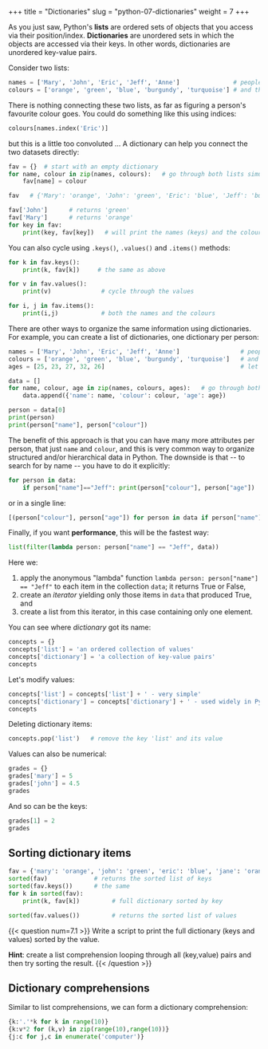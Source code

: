 +++
title = "Dictionaries"
slug = "python-07-dictionaries"
weight = 7
+++

As you just saw, Python's **lists** are ordered sets of objects that you access via their
position/index. **Dictionaries** are unordered sets in which the objects are accessed via their keys. In other
words, dictionaries are unordered key-value pairs.

Consider two lists:

```py
names = ['Mary', 'John', 'Eric', 'Jeff', 'Anne']               # people
colours = ['orange', 'green', 'blue', 'burgundy', 'turquoise'] # and their respective favourite colours
```

There is nothing connecting these two lists, as far as figuring a person's favourite colour goes. You could do
something like this using indices:

```py
colours[names.index('Eric')]
```

but this is a little too convoluted ... A dictionary can help you connect the two datasets directly:

```py
fav = {}  # start with an empty dictionary
for name, colour in zip(names, colours):   # go through both lists simultaneously
    fav[name] = colour

fav   # {'Mary': 'orange', 'John': 'green', 'Eric': 'blue', 'Jeff': 'burgundy', 'Anne': 'turquoise'}

fav['John']      # returns 'green'
fav['Mary']      # returns 'orange'
for key in fav:
    print(key, fav[key])   # will print the names (keys) and the colours (values)
```

You can also cycle using `.keys()`, `.values()` and `.items()` methods:
```py
for k in fav.keys():
	print(k, fav[k])     # the same as above

for v in fav.values():
	print(v)              # cycle through the values

for i, j in fav.items():
	print(i,j)            # both the names and the colours
```

There are other ways to organize the same information using dictionaries. For example, you can create a list
of dictionaries, one dictionary per person:

```py
names = ['Mary', 'John', 'Eric', 'Jeff', 'Anne']                 # people names
colours = ['orange', 'green', 'blue', 'burgundy', 'turquoise']   # and their respective favourite colours
ages = [25, 23, 27, 32, 26]                                      # let's include a third attribute

data = []
for name, colour, age in zip(names, colours, ages):   # go through both lists simultaneously
    data.append({'name': name, 'colour': colour, 'age': age})

person = data[0]
print(person)
print(person["name"], person["colour"])
```

The benefit of this approach is that you can have many more attributes per person, that just `name` and
`colour`, and this is very common way to organize structured and/or hierarchical data in Python. The downside
is that -- to search for by name -- you have to do it explicitly:

```py
for person in data:
    if person["name"]=="Jeff": print(person["colour"], person["age"])
```

or in a single line:

```py
[(person["colour"], person["age"]) for person in data if person["name"]=="Jeff"]
```

Finally, if you want **performance**, this will be the fastest way:

```py
list(filter(lambda person: person["name"] == "Jeff", data))
```

<!-- Here we apply the anonymous "lambda" function `lambda person: person["name"] == "Jeff"` to each item in the -->
<!-- collection `data` and return an *iterator* yielding only those items in `data` that evaluate to `true` when -->
<!-- applying the lambda funtion. -->

Here we:
1. apply the anonymous "lambda" function `lambda person: person["name"] == "Jeff"` to each item in the
   collection `data`; it returns True or False,
2. create an *iterator* yielding only those items in `data` that produced True, and
3. create a list from this iterator, in this case containing only one element.

You can see where *dictionary* got its name:

```py
concepts = {}
concepts['list'] = 'an ordered collection of values'
concepts['dictionary'] = 'a collection of key-value pairs'
concepts
```

Let's modify values:

```py
concepts['list'] = concepts['list'] + ' - very simple'
concepts['dictionary'] = concepts['dictionary'] + ' - used widely in Python'
concepts
```

Deleting dictionary items:

```py
concepts.pop('list')   # remove the key 'list' and its value
```

Values can also be numerical:

```py
grades = {}
grades['mary'] = 5
grades['john'] = 4.5
grades
```

And so can be the keys:

```py
grades[1] = 2
grades
```

## Sorting dictionary items

```py
fav = {'mary': 'orange', 'john': 'green', 'eric': 'blue', 'jane': 'orange'}
sorted(fav)             # returns the sorted list of keys
sorted(fav.keys())      # the same
for k in sorted(fav):
	print(k, fav[k])         # full dictionary sorted by key

sorted(fav.values())         # returns the sorted list of values
```

{{< question num=7.1 >}}
Write a script to print the full dictionary (keys and values) sorted by the value.

**Hint**: create a list comprehension looping through all (key,value) pairs and then try sorting the result.
{{< /question >}}

<!-- ```py -->
<!-- sorted([(v,k) for (k,v) in fav.items()])   # notice the order-->
<!-- ``` -->

## Dictionary comprehensions

Similar to list comprehensions, we can form a dictionary comprehension:

```py
{k:'.'*k for k in range(10)}
{k:v*2 for (k,v) in zip(range(10),range(10))}
{j:c for j,c in enumerate('computer')}
```
